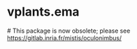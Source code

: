 # vplants.ema
# This package is now obsolete; please see https://gitlab.inria.fr/mistis/oculonimbus/


